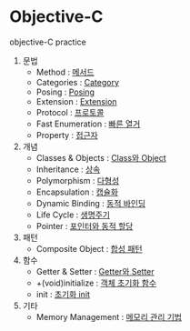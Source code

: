 # Objective-C

objective-C practice

1. 문법
    - Method : [메서드](https://github.com/LURKS02/objectiveCPractice/blob/main/Docs/Method.md)
    - Categories : [Category](https://github.com/LURKS02/objectiveCPractice/blob/main/Docs/Categories.md)
    - Posing : [Posing](https://github.com/LURKS02/objectiveCPractice/blob/main/Docs/Posing.md)
    - Extension : [Extension](https://github.com/LURKS02/objectiveCPractice/blob/main/Docs/Extension.md)
    - Protocol : [프로토콜](https://github.com/LURKS02/objectiveCPractice/blob/main/Docs/Protocol.md)
    - Fast Enumeration : [빠른 열거](https://github.com/LURKS02/objectiveCPractice/blob/main/Docs/FastEnumeration.md)
    - Property : [접근자](https://github.com/LURKS02/objectiveCPractice/blob/main/Docs/Property.md)
2. 개념
    - Classes & Objects : [Class와 Object](https://github.com/LURKS02/objectiveCPractice/blob/main/Docs/Classes&Objects.md)
    - Inheritance : [상속](https://github.com/LURKS02/objectiveCPractice/blob/main/Docs/Inheritance.md)
    - Polymorphism : [다형성](https://github.com/LURKS02/objectiveCPractice/blob/main/Docs/Polymorphism.md)
    - Encapsulation : [캡슐화](https://github.com/LURKS02/objectiveCPractice/blob/main/Docs/Encapsulation.md)
    - Dynamic Binding : [동적 바인딩](https://github.com/LURKS02/objectiveCPractice/blob/main/Docs/DynamicBinding.md)
    - Life Cycle : [생명주기](https://github.com/LURKS02/objectiveCPractice/tree/main/Docs)
    - Pointer : [포인터와 동적 할당](https://github.com/LURKS02/objectiveCPractice/blob/main/Docs/Pointer.md)
3. 패턴
    - Composite Object : [합성 패턴](https://github.com/LURKS02/objectiveCPractice/blob/main/Docs/CompositeObject.md)
4. 함수
    - Getter & Setter : [Getter와 Setter](https://github.com/LURKS02/objectiveCPractice/blob/main/Docs/Getter%26Setter.md)
    - +(void)initialize : [객체 초기화 함수](https://github.com/LURKS02/objectiveCPractice/blob/main/Docs/%2B(void)initialize.md)
    - init : [초기화 init](https://github.com/LURKS02/objectiveCPractice/blob/main/Docs/init.md)
5. 기타
    - Memory Management : [메모리 관리 기법](https://github.com/LURKS02/objectiveCPractice/blob/main/Docs/MemoryManagement.md)
